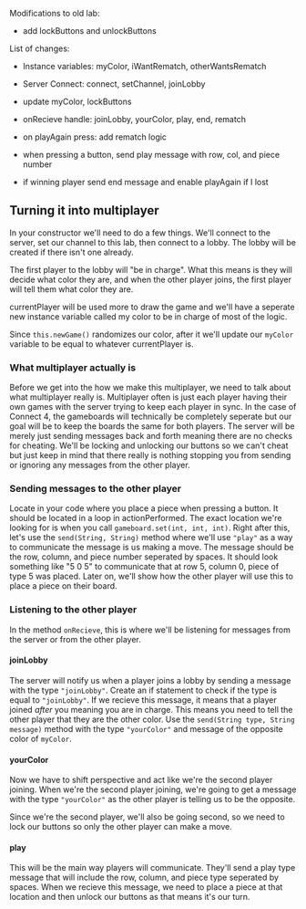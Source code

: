Modifications to old lab:
- add lockButtons and unlockButtons


List of changes:
- Instance variables: myColor, iWantRematch, otherWantsRematch

- Server Connect: connect, setChannel, joinLobby

- update myColor, lockButtons

- onRecieve handle: joinLobby, yourColor, play, end, rematch

- on playAgain press: add rematch logic

- when pressing a button, send play message with row, col, and piece number

- if winning player send end message and enable playAgain if I lost




## Turning it into multiplayer

In your constructor we'll need to do a few things. We'll connect to the server, set our channel to this lab, then connect to a lobby. The lobby will be created if there isn't one already.

The first player to the lobby will "be in charge". What this means is they will decide what color they are, and when the other player joins, the first player will tell them what color they are.

currentPlayer will be used more to draw the game and we'll have a seperate new instance variable called my color to be in charge of most of the logic.

Since `this.newGame()` randomizes our color, after it we'll update our `myColor` variable to be equal to whatever currentPlayer is.

### What multiplayer actually is

Before we get into the how we make this multiplayer, we need to talk about what multiplayer really is. Multiplayer often is just each player having their own games with the server trying to keep each player in sync. In the case of Connect 4, the gameboards will technically be completely seperate but our goal will be to keep the boards the same for both players. The server will be merely just sending messages back and forth meaning there are no checks for cheating. We'll be locking and unlocking our buttons so we can't cheat but just keep in mind that there really is nothing stopping you from sending or ignoring any messages from the other player.

### Sending messages to the other player

Locate in your code where you place a piece when pressing a button. It should be located in a loop in actionPerformed. The exact location we're looking for is when you call `gameboard.set(int, int, int)`. Right after this, let's use the `send(String, String)` method where we'll use `"play"` as a way to communicate the message is us making a move. The message should be the row, column, and piece number seperated by spaces. It should look something like "5 0 5" to communicate that at row 5, column 0, piece of type 5 was placed. Later on, we'll show how the other player will use this to place a piece on their board.

### Listening to the other player
In the method `onRecieve`, this is where we'll be listening for messages from the server or from the other player. 

#### joinLobby
The server will notify us when a player joins a lobby by sending a message with the type `"joinLobby"`. Create an if statement to check if the type is equal to `"joinLobby"`. If we recieve this message, it means that a player joined *after* you meaning you are in charge. This means you need to tell the other player that they are the other color. Use the `send(String type, String message)` method with the type `"yourColor"` and message of the opposite color of `myColor`.

#### yourColor
Now we have to shift perspective and act like we're the second player joining. When we're the second player joining, we're going to get a message with the type `"yourColor"` as the other player is telling us to be the opposite.

Since we're the second player, we'll also be going second, so we need to lock our buttons so only the other player can make a move.

#### play
This will be the main way players will communicate. They'll send a play type message that will include the row, column, and piece type seperated by spaces. When we recieve this message, we need to place a piece at that location and then unlock our buttons as that means it's our turn.